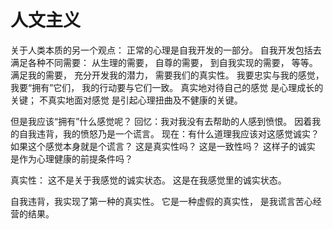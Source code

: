 # 人文主义

关于人类本质的另一个观点：
正常的心理是自我开发的一部分。
自我开发包括去满足各种不同需要：
从生理的需要，
自尊的需要，
到自我实现的需要，
等等。
满足我的需要，
充分开发我的潜力，
需要我们的真实性。
我要忠实与我的感觉，
我要“拥有”它们，
我的行动要与它们一致。
真实地对待自己的感觉
是心理成长的关键；
不真实地面对感觉
是引起心理扭曲及不健康的关键。

但是我应该“拥有”什么感觉呢？
回忆：我对我没有去帮助的人感到愤恨。
因着我的自我违背，我的愤怒乃是一个谎言。
现在：有什么道理我应该对这感觉诚实？
如果这个感觉本身就是个谎言？
这是真实性吗？
这是一致性吗？
这样子的诚实
是作为心理健康的前提条件吗？

真实性：
这不是关于我感觉的诚实状态。
这是在我感觉里的诚实状态。

自我违背，我实现了第一种的真实性。
它是一种虚假的真实性，
是我谎言苦心经营的结果。